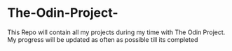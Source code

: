# The-Odin-Project-
This Repo will contain all my projects during my time with The Odin Project.
My progress will be updated as often as possible till its completed
